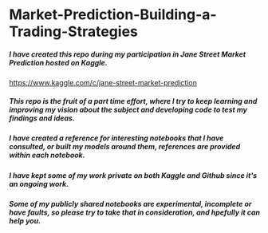# Market-Prediction-Building-a-Trading-Strategies

##### I have created this repo during my participation in Jane Street Market Prediction hosted on Kaggle.
https://www.kaggle.com/c/jane-street-market-prediction

##### This repo is the fruit of a part time effort, where I try to keep learning and improving my vision about the subject and developing code to test my findings and ideas.

##### I have created a reference for interesting notebooks that I have consulted, or built my models around them, references are provided within each notebook.

##### I have kept some of my work private on both Kaggle and Github since it's an ongoing work.

##### Some of my publicly shared notebooks are experimental, incomplete or have faults, so please try to take that in consideration, and hpefully it can help you.
